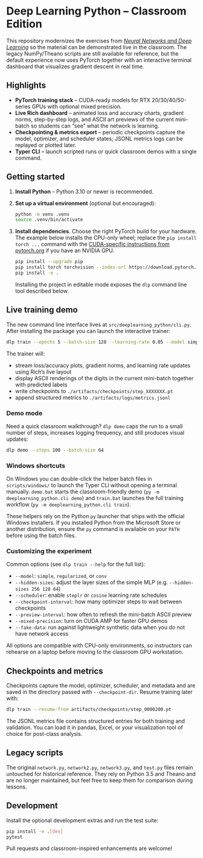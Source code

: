 # Deep Learning Python – Classroom Edition

This repository modernizes the exercises from [*Neural Networks and Deep Learning*](http://neuralnetworksanddeeplearning.com/chap1.html) so the material can be demonstrated live in the classroom.  The legacy NumPy/Theano scripts are still available for reference, but the default experience now uses PyTorch together with an interactive terminal dashboard that visualizes gradient descent in real time.

## Highlights

- **PyTorch training stack** – CUDA-ready models for RTX 20/30/40/50-series GPUs with optional mixed precision.
- **Live Rich dashboard** – animated loss and accuracy charts, gradient norms, step-by-step logs, and ASCII art previews of the current mini-batch so students can “see” what the network is learning.
- **Checkpointing & metrics export** – periodic checkpoints capture the model, optimizer, and scheduler states; JSONL metrics logs can be replayed or plotted later.
- **Typer CLI** – launch scripted runs or quick classroom demos with a single command.

## Getting started

1. **Install Python** – Python 3.10 or newer is recommended.
2. **Set up a virtual environment** (optional but encouraged):

   ```bash
   python -m venv .venv
   source .venv/bin/activate
   ```

3. **Install dependencies**.  Choose the right PyTorch build for your hardware.  The example below installs the CPU-only wheel; replace the `pip install torch ...` command with the [CUDA-specific instructions from pytorch.org](https://pytorch.org/get-started/locally/) if you have an NVIDIA GPU.

   ```bash
   pip install --upgrade pip
   pip install torch torchvision --index-url https://download.pytorch.org/whl/cpu
   pip install -e .
   ```

   Installing the project in editable mode exposes the `dlp` command line tool described below.

## Live training demo

The new command line interface lives at `src/deeplearning_python/cli.py`.  After installing the package you can launch the interactive trainer:

```bash
dlp train --epochs 5 --batch-size 128 --learning-rate 0.05 --model simple
```

The trainer will:

- stream loss/accuracy plots, gradient norms, and learning rate updates using Rich’s live layout
- display ASCII renderings of the digits in the current mini-batch together with predicted labels
- write checkpoints to `./artifacts/checkpoints/step_XXXXXXX.pt`
- append structured metrics to `./artifacts/logs/metrics.jsonl`

### Demo mode

Need a quick classroom walkthrough?  `dlp demo` caps the run to a small number of steps, increases logging frequency, and still produces visual updates:

```bash
dlp demo --steps 100 --batch-size 64
```

### Windows shortcuts

On Windows you can double-click the helper batch files in `scripts/windows/` to launch the Typer CLI without opening a terminal manually.  `demo.bat` starts the classroom-friendly demo (`py -m deeplearning_python.cli demo`) and `train.bat` launches the full training workflow (`py -m deeplearning_python.cli train`).

These helpers rely on the Python `py` launcher that ships with the official Windows installers.  If you installed Python from the Microsoft Store or another distribution, ensure the `py` command is available on your `PATH` before using the batch files.

### Customizing the experiment

Common options (see `dlp train --help` for the full list):

- `--model`: `simple`, `regularized`, or `conv`
- `--hidden-sizes`: adjust the layer sizes of the simple MLP (e.g. `--hidden-sizes 256 128 64`)
- `--scheduler`: enable `steplr` or `cosine` learning rate schedules
- `--checkpoint-interval`: how many optimizer steps to wait between checkpoints
- `--preview-interval`: how often to refresh the mini-batch ASCII preview
- `--mixed-precision`: turn on CUDA AMP for faster GPU demos
- `--fake-data`: run against lightweight synthetic data when you do not have network access

All options are compatible with CPU-only environments, so instructors can rehearse on a laptop before moving to the classroom GPU workstation.

## Checkpoints and metrics

Checkpoints capture the model, optimizer, scheduler, and metadata and are saved in the directory passed with `--checkpoint-dir`.  Resume training later with:

```bash
dlp train --resume-from artifacts/checkpoints/step_0000200.pt
```

The JSONL metrics file contains structured entries for both training and validation.  You can load it in pandas, Excel, or your visualization tool of choice for post-class analysis.

## Legacy scripts

The original `network.py`, `network2.py`, `network3.py`, and `test.py` files remain untouched for historical reference.  They rely on Python 3.5 and Theano and are no longer maintained, but feel free to keep them for comparison during lessons.

## Development

Install the optional development extras and run the test suite:

```bash
pip install -e .[dev]
pytest
```

Pull requests and classroom-inspired enhancements are welcome!
